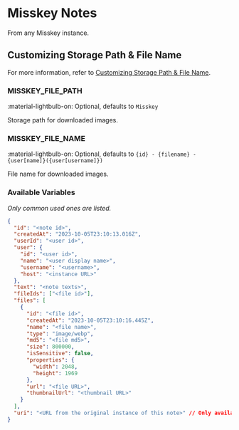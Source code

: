 # Misskey Notes

From any Misskey instance.

## Customizing Storage Path & File Name

For more information, refer to [Customizing Storage Path & File Name](./index.md/#customizing-storage-path--file-name).

### MISSKEY_FILE_PATH

:material-lightbulb-on: Optional, defaults to `Misskey`

Storage path for downloaded images.

### MISSKEY_FILE_NAME

:material-lightbulb-on: Optional, defaults to `{id} - {filename} - {user[name]}({user[username]})`

File name for downloaded images.

### Available Variables

_Only common used ones are listed._

```json
{
  "id": "<note id>",
  "createdAt": "2023-10-05T23:10:13.016Z",
  "userId": "<user id>",
  "user": {
    "id": "<user id>",
    "name": "<user display name>",
    "username": "<username>",
    "host": "<instance URL>"
  },
  "text": "<note texts>",
  "fileIds": ["<file id>"],
  "files": [
    {
      "id": "<file id>",
      "createdAt": "2023-10-05T23:10:16.445Z",
      "name": "<file name>",
      "type": "image/webp",
      "md5": "<file md5>",
      "size": 800000,
      "isSensitive": false,
      "properties": {
        "width": 2048,
        "height": 1969
      },
      "url": "<file URL>",
      "thumbnailUrl": "<thumbnail URL>"
    }
  ],
  "uri": "<URL from the original instance of this note>" // Only available when the note is from a remote instance.
}
```
